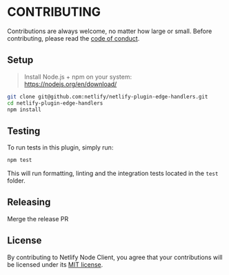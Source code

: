 # CONTRIBUTING

Contributions are always welcome, no matter how large or small. Before contributing, please read the
[code of conduct](CODE_OF_CONDUCT.md).

## Setup

> Install Node.js + npm on your system: https://nodejs.org/en/download/

```sh
git clone git@github.com:netlify/netlify-plugin-edge-handlers.git
cd netlify-plugin-edge-handlers
npm install
```

## Testing

To run tests in this plugin, simply run:

```sh
npm test
```

This will run formatting, linting and the integration tests located in the `test` folder.

## Releasing

Merge the release PR

## License

By contributing to Netlify Node Client, you agree that your contributions will be licensed under its
[MIT license](LICENSE).
